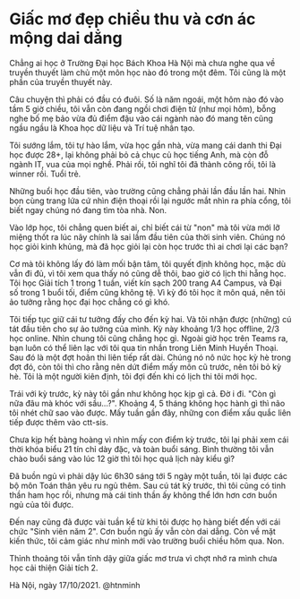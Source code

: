 <h1 id="title">Giấc mơ đẹp chiều thu và cơn ác mộng dai dẳng</h2>

Chẳng ai học ở Trường Đại học Bách Khoa Hà Nội mà chưa nghe qua về truyền thuyết làm chủ một môn học nào đó trong một đêm. Tôi cũng là một phần của truyền thuyết này.

Câu chuyện thì phải có đầu có đuôi. Số là năm ngoái, một hôm nào đó vào tầm 5 giờ chiều, tôi vẫn còn đang ngồi chơi điện tử (như mọi hôm), bỗng nghe bố mẹ bảo vừa đủ điểm đậu vào cái ngành nào đó mang tên cũng ngầu ngầu là Khoa học dữ liệu và Trí tuệ nhân tạo.

Tôi sướng lắm, tôi tự hào lắm, vừa học gần nhà, vừa mang cái danh thi Đại học được 28+, lại không phải bỏ cả chục củ học tiếng Anh, mà còn đỗ ngành IT, vua của mọi nghề. Phải rồi, tôi nghĩ tôi đã thành công rồi, tôi là winner rồi. Tuổi trẻ.

Những buổi học đầu tiên, vào trường cũng chẳng phải lần đầu lần hai. Nhìn bọn cùng trang lứa cứ nhìn điện thoại rồi lại ngước mắt nhìn ra phía cổng, tôi biết ngay chúng nó đang tìm tòa nhà. Non.

Vào lớp học, tôi chẳng quen biết ai, chỉ biết cái từ "non" mà tôi vừa mới lỡ miệng thốt ra lúc nãy chính là sai lầm đầu tiên của thời sinh viên. Chúng nó học giỏi kinh khủng, mà đã học giỏi lại còn học trước thì ai chơi lại các bạn?

Cơ mà tôi không lấy đó làm mối bận tâm, tôi quyết định không học, mặc dù vẫn đi đủ, vì tôi xem qua thấy nó cũng dễ thôi, bao giờ có lịch thi hẵng học. Tôi học Giải tích 1 trong 1 tuần, viết kín sạch 200 trang A4 Campus, và Đại số trong 1 buổi tối, điểm cũng không tệ. Vì kỳ đó tôi học ít môn quá, nên tôi ảo tưởng rằng học đại học chẳng có gì khó.

Tôi tiếp tục giữ cái tư tưởng đấy cho đến kỳ hai. Và tôi nhận được (những) cú tát đầu tiên cho sự ảo tưởng của mình. Kỳ này khoảng 1/3 học offline, 2/3 học online. Nhìn chung tôi cũng chẳng học gì. Ngoài giờ học trên Teams ra, bạn luôn có thể liên lạc với tôi qua tin nhắn trong Liên Minh Huyền Thoại. Sau đó là một đợt hoãn thi liên tiếp rất dài. Chúng nó nô nức học kỳ hè trong đợt đó, còn tôi thì cho rằng nên dứt điểm mấy môn cũ trước, nên tôi bỏ kỳ hè. Tôi là một người kiên định, tôi đợi đến khi có lịch thi tôi mới học.

Trái với kỳ trước, kỳ này tôi gần như không học kịp gì cả. Đờ i đi. "Còn gì nữa đâu mà khóc với sầu...?". Khoảng 4, 5 tháng không học hành gì thì não tôi nhét chữ sao vào được. Mấy tuần gần đây, những con điểm xấu quắc liên tiếp được thêm vào ctt-sis.

Chưa kịp hết bàng hoàng vì nhìn mấy con điểm kỳ trước, tôi lại phải xem cái thời khóa biểu 21 tín chỉ dày đặc, và toàn buổi sáng. Bình thường tôi vẫn chào buổi sáng vào lúc 12 giờ thì tôi học quả lịch này kiểu gì?

Đã buồn ngủ vì phải dậy lúc 6h30 sáng tới 5 ngày một tuần, tôi lại được các bộ môn Toán thân yêu ru ngủ thêm. Sau cú tát kỳ trước, thì tôi cũng có tinh thần ham học rồi, nhưng mà cái tinh thần ấy không thể lớn hơn cơn buồn ngủ của tôi được.

Đến nay cũng đã được vài tuần kể từ khi tôi được họ hàng biết đến với cái chức "Sinh viên năm 2". Cơn buồn ngủ ấy vẫn còn dai dẳng. Còn về mặt kiến thức, tôi cảm giác như mình mới vào trường buổi chiều hôm qua. Non.

Thỉnh thoảng tôi vẫn tỉnh dậy giữa giấc mơ trưa vì chợt nhớ ra mình chưa học cải thiện Giải tích 2.

Hà Nội, ngày 17/10/2021.
@htnminh

